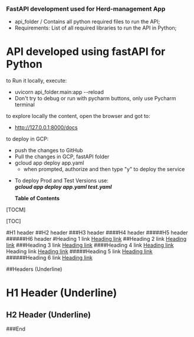 ### FastAPI development used for Herd-management App

- api_folder / Contains all python required files to run the API;
- Requirements: List of all required libraries to run the API in Python;


# API developed using fastAPI for Python
to Run it locally, execute:
- uvicorn api_folder.main:app --reload
- Don't try to debug or run with pycharm buttons, only use Pycharm terminal


to explore locally the content, open the browser and got to:
- http://127.0.0.1:8000/docs

to deploy in GCP:
- push the changes to GitHub
- Pull the changes in GCP, fastAPI folder
- gcloud app deploy app.yaml
  - when prompted, authorize and then type "y" to deploy the service

* To deploy Prod and Test Versions use: \
  ***gcloud app deploy app.yaml test.yaml***


  **Table of Contents**

[TOCM]

[TOC]

#H1 header
##H2 header
###H3 header
####H4 header
#####H5 header
######H6 header
#Heading 1 link [Heading link](https://github.com/pandao/editor.md "Heading link")
##Heading 2 link [Heading link](https://github.com/pandao/editor.md "Heading link")
###Heading 3 link [Heading link](https://github.com/pandao/editor.md "Heading link")
####Heading 4 link [Heading link](https://github.com/pandao/editor.md "Heading link") Heading link [Heading link](https://github.com/pandao/editor.md "Heading link")
#####Heading 5 link [Heading link](https://github.com/pandao/editor.md "Heading link")
######Heading 6 link [Heading link](https://github.com/pandao/editor.md "Heading link")

##Headers (Underline)

H1 Header (Underline)
=============

H2 Header (Underline)
-------------




###End